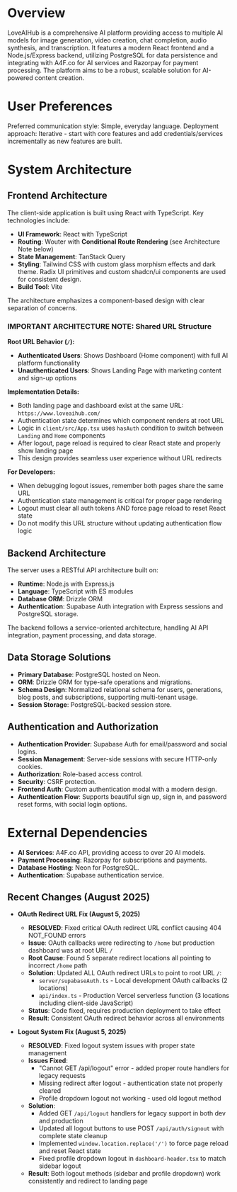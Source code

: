# Overview

LoveAIHub is a comprehensive AI platform providing access to multiple AI models for image generation, video creation, chat completion, audio synthesis, and transcription. It features a modern React frontend and a Node.js/Express backend, utilizing PostgreSQL for data persistence and integrating with A4F.co for AI services and Razorpay for payment processing. The platform aims to be a robust, scalable solution for AI-powered content creation.

# User Preferences

Preferred communication style: Simple, everyday language.
Deployment approach: Iterative - start with core features and add credentials/services incrementally as new features are built.

# System Architecture

## Frontend Architecture

The client-side application is built using React with TypeScript. Key technologies include:
- **UI Framework**: React with TypeScript
- **Routing**: Wouter with **Conditional Route Rendering** (see Architecture Note below)
- **State Management**: TanStack Query
- **Styling**: Tailwind CSS with custom glass morphism effects and dark theme. Radix UI primitives and custom shadcn/ui components are used for consistent design.
- **Build Tool**: Vite

The architecture emphasizes a component-based design with clear separation of concerns.

### IMPORTANT ARCHITECTURE NOTE: Shared URL Structure

**Root URL Behavior (`/`):**
- **Authenticated Users**: Shows Dashboard (Home component) with full AI platform functionality
- **Unauthenticated Users**: Shows Landing Page with marketing content and sign-up options

**Implementation Details:**
- Both landing page and dashboard exist at the same URL: `https://www.loveaihub.com/`
- Authentication state determines which component renders at root URL
- Logic in `client/src/App.tsx` uses `hasAuth` condition to switch between `Landing` and `Home` components
- After logout, page reload is required to clear React state and properly show landing page
- This design provides seamless user experience without URL redirects

**For Developers:**
- When debugging logout issues, remember both pages share the same URL
- Authentication state management is critical for proper page rendering
- Logout must clear all auth tokens AND force page reload to reset React state
- Do not modify this URL structure without updating authentication flow logic

## Backend Architecture

The server uses a RESTful API architecture built on:
- **Runtime**: Node.js with Express.js
- **Language**: TypeScript with ES modules
- **Database ORM**: Drizzle ORM
- **Authentication**: Supabase Auth integration with Express sessions and PostgreSQL storage.

The backend follows a service-oriented architecture, handling AI API integration, payment processing, and data storage.

## Data Storage Solutions

- **Primary Database**: PostgreSQL hosted on Neon.
- **ORM**: Drizzle ORM for type-safe operations and migrations.
- **Schema Design**: Normalized relational schema for users, generations, blog posts, and subscriptions, supporting multi-tenant usage.
- **Session Storage**: PostgreSQL-backed session store.

## Authentication and Authorization

- **Authentication Provider**: Supabase Auth for email/password and social logins.
- **Session Management**: Server-side sessions with secure HTTP-only cookies.
- **Authorization**: Role-based access control.
- **Security**: CSRF protection.
- **Frontend Auth**: Custom authentication modal with a modern design.
- **Authentication Flow**: Supports beautiful sign up, sign in, and password reset forms, with social login options.

# External Dependencies

- **AI Services**: A4F.co API, providing access to over 20 AI models.
- **Payment Processing**: Razorpay for subscriptions and payments.
- **Database Hosting**: Neon for PostgreSQL.
- **Authentication**: Supabase authentication service.

## Recent Changes (August 2025)

- **OAuth Redirect URL Fix (August 5, 2025)**
  - **RESOLVED**: Fixed critical OAuth redirect URL conflict causing 404 NOT_FOUND errors
  - **Issue**: OAuth callbacks were redirecting to `/home` but production dashboard was at root URL `/`
  - **Root Cause**: Found 5 separate redirect locations all pointing to incorrect `/home` path
  - **Solution**: Updated ALL OAuth redirect URLs to point to root URL `/`:
    * `server/supabaseAuth.ts` - Local development OAuth callbacks (2 locations) 
    * `api/index.ts` - Production Vercel serverless function (3 locations including client-side JavaScript)
  - **Status**: Code fixed, requires production deployment to take effect
  - **Result**: Consistent OAuth redirect behavior across all environments

- **Logout System Fix (August 5, 2025)**
  - **RESOLVED**: Fixed logout system issues with proper state management
  - **Issues Fixed**:
    * "Cannot GET /api/logout" error - added proper route handlers for legacy requests
    * Missing redirect after logout - authentication state not properly cleared
    * Profile dropdown logout not working - used old logout method
  - **Solution**: 
    * Added GET `/api/logout` handlers for legacy support in both dev and production
    * Updated all logout buttons to use POST `/api/auth/signout` with complete state cleanup
    * Implemented `window.location.replace('/')` to force page reload and reset React state
    * Fixed profile dropdown logout in `dashboard-header.tsx` to match sidebar logout
  - **Result**: Both logout methods (sidebar and profile dropdown) work consistently and redirect to landing page